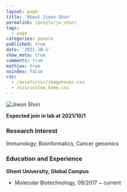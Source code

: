 ```yaml
---
layout: page
title: 'About Jiwon Shon'
permalink: /people/jw_shon/
tags:
  - page
categories: people
published: true
date: '2021-10-1'
show_meta: true
comments: true
mathjax: true
noindex: false
css: 
  - /assets/css/imagehover.css
  - /css/custom_home.css
---
```


<div class="row">
<div class="col"><div class="holder smooth">
    <img src="{{ site.url }}/assets/img/people/jw_shon.png" alt="Jiwon Shon" />
</div></div>
</div>

**Expected join in lab at 2021/10/1**

### Research Interest
Immunology, Bioinformatics, Cancer genomics

### Education and Experience

**Ghent University, Global Campus**
- Molecular Biotechnology, 09/2017 ~ current



